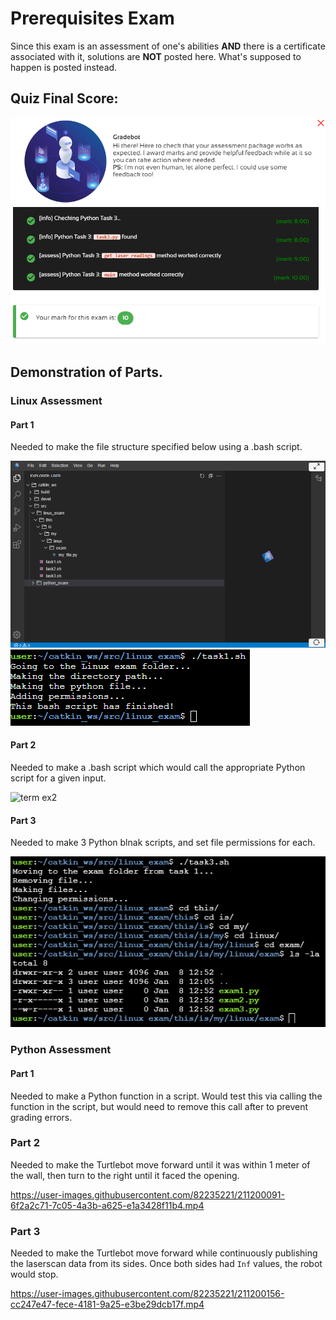 # Prerequisites Exam
Since this exam is an assessment of one's abilities **AND** there is a certificate associated with it, solutions are **NOT** posted here.
What's supposed to happen is posted instead.

## Quiz Final Score:
![quiz_score](https://github.com/HailtheWhale/Image_Repo/blob/main/Construct_Robotics_Courses/Introductory_Courses/Introductory_Assessment/Test_Result.png)

## Demonstration of Parts.
### Linux Assessment
#### Part 1
Needed to make the file structure specified below using a .bash script.

![file_path](https://github.com/HailtheWhale/Image_Repo/blob/main/Construct_Robotics_Courses/Introductory_Courses/Introductory_Assessment/linux_ex_filepath.png)
![term_ex1](https://github.com/HailtheWhale/Image_Repo/blob/main/Construct_Robotics_Courses/Introductory_Courses/Introductory_Assessment/linux_ex1_term.png)

#### Part 2
Needed to make a .bash script which would call the appropriate Python script for a given input. 

![term ex2](https://youtu.be/bTuvCZWsUBE)

#### Part 3
Needed to make 3 Python blnak scripts, and set file permissions for each.

![term ex3](https://github.com/HailtheWhale/Image_Repo/blob/main/Construct_Robotics_Courses/Introductory_Courses/Introductory_Assessment/linux_ex3.png)

### Python Assessment
#### Part 1
Needed to make a Python function in a script. Would test this via calling the function in the script, but would need to remove this call after to prevent grading errors.

### Part 2
Needed to make the Turtlebot move forward until it was within 1 meter of the wall, then turn to the right until it faced the opening. 

https://user-images.githubusercontent.com/82235221/211200091-6f2a2c71-7c05-4a3b-a625-e1a3428f11b4.mp4

### Part 3
Needed to make the Turtlebot move forward while continuously publishing the laserscan data from its sides. Once both sides had `Inf` values, the robot would stop.

https://user-images.githubusercontent.com/82235221/211200156-cc247e47-fece-4181-9a25-e3be29dcb17f.mp4


